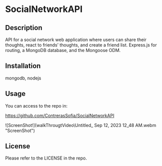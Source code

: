 # SocialNetworkAPI

## Description

API for a social network web application where users can share their thoughts, react to friends’ thoughts, and create a friend list. Express.js for routing, a MongoDB database, and the Mongoose ODM.

## Installation

mongodb, nodejs

## Usage

You can access to the repo in:

https://github.com/ContrerasSofia/SocialNetworkAPI

   ![ScreenShot!](walkThrougtVideo\Untitled_ Sep 12, 2023 12_48 AM.webm "ScreenShot")

## License

Please refer to the LICENSE in the repo.
